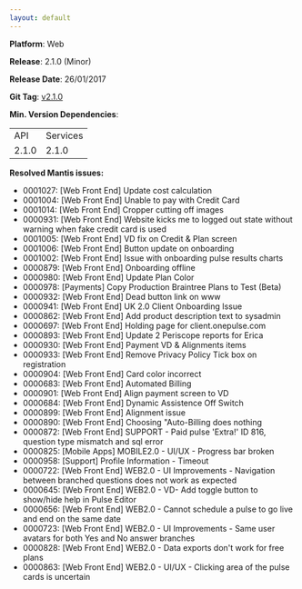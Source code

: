 ```yaml
---
layout: default
---
```


**Platform**: Web

**Release**: 2.1.0 (Minor)

**Release Date**: 26/01/2017

**Git Tag**: [v2.1.0](https://github.com/OnePulse/onepulse-v2-web/releases/tag/v2.1.0)

**Min. Version Dependencies**:

<table>
  <tr>
    <td>API</td>
    <td>Services</td>
  </tr>
  <tr>
    <td>2.1.0</td>
    <td>2.1.0</td>
  </tr>
</table>

**Resolved Mantis issues:**
*   0001027: [Web Front End] Update cost calculation
*   0001004: [Web Front End] Unable to pay with Credit Card
*   0001014: [Web Front End] Cropper cutting off images
*   0000931: [Web Front End] Website kicks me to logged out state without warning when fake credit card is used
*   0001005: [Web Front End] VD fix on Credit & Plan screen
*   0001006: [Web Front End] Button update on onboarding
*   0001002: [Web Front End] Issue with onboarding pulse results charts
*   0000879: [Web Front End] Onboarding offline
*   0000980: [Web Front End] Update Plan Color
*   0000978: [Payments] Copy Production Braintree Plans to Test (Beta)
*   0000932: [Web Front End] Dead button link on www
*   0000941: [Web Front End] UK 2.0 Client Onboarding Issue
*   0000862: [Web Front End] Add product description text to sysadmin
*   0000697: [Web Front End] Holding page for client.onepulse.com
*   0000893: [Web Front End] Update 2 Periscope reports for Erica
*   0000930: [Web Front End] Payment VD & Alignments items
*   0000933: [Web Front End] Remove Privacy Policy Tick box on registration
*   0000904: [Web Front End] Card color incorrect
*   0000683: [Web Front End] Automated Billing
*   0000901: [Web Front End] Align payment screen to VD
*   0000684: [Web Front End] Dynamic Assistence Off Switch
*   0000899: [Web Front End] Alignment issue
*   0000890: [Web Front End] Choosing "Auto-Billing does nothing
*   0000872: [Web Front End] SUPPORT - Paid pulse 'Extra!' ID 816, question type mismatch and sql error
*   0000825: [Mobile Apps] MOBILE2.0 - UI/UX - Progress bar broken
*   0000958: [Support] Profile Information - Timeout
*   0000722: [Web Front End] WEB2.0 - UI Improvements - Navigation between branched questions does not work as expected
*   0000645: [Web Front End] WEB2.0 - VD- Add toggle button to show/hide help in Pulse Editor
*   0000656: [Web Front End] WEB2.0 - Cannot schedule a pulse to go live and end on the same date
*   0000723: [Web Front End] WEB2.0 - UI Improvements - Same user avatars for both Yes and No answer branches
*   0000828: [Web Front End] WEB2.0 - Data exports don't work for free plans
*   0000863: [Web Front End] WEB2.0 - UI/UX - Clicking area of the pulse cards is uncertain